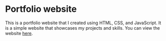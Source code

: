# Portfolio website

This is a portfolio website that I created using HTML, CSS, and JavaScript. It is a simple website that showcases my projects and skills. You can view the website [here](https://www.jsever.si).
